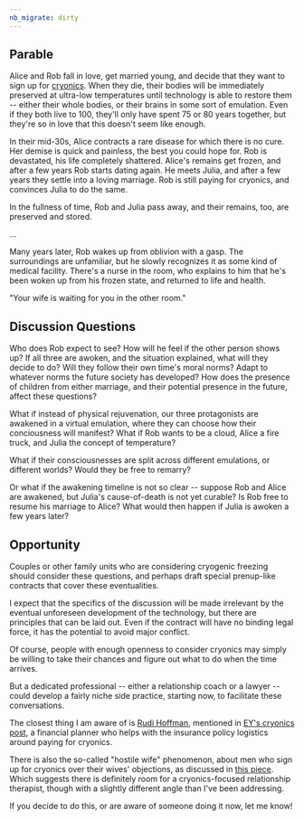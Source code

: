 ```yaml
---
nb_migrate: dirty
---
```


## Parable

Alice and Rob fall in love, get married young, and decide that they want to sign up for [cryonics](https://wiki.lesswrong.com/wiki/Cryonics). When they die, their bodies will be immediately preserved at ultra-low temperatures until technology is able to restore them -- either their whole bodies, or their brains in some sort of emulation. Even if they both live to 100, they'll only have spent 75 or 80 years together, but they're so in love that this doesn't seem like enough.

In their mid-30s, Alice contracts a rare disease for which there is no cure. Her demise is quick and painless, the best you could hope for. Rob is devastated, his life completely shattered. Alice's remains get frozen, and after a few years Rob starts dating again. He meets Julia, and after a few years they settle into a loving marriage. Rob is still paying for cryonics, and convinces Julia to do the same.

In the fullness of time, Rob and Julia pass away, and their remains, too, are preserved and stored.

...

Many years later, Rob wakes up from oblivion with a gasp. The surroundings are unfamiliar, but he slowly recognizes it as some kind of medical facility. There's a nurse in the room, who explains to him that he's been woken up from his frozen state, and returned to life and health.

"Your wife is waiting for you in the other room."

## Discussion Questions

Who does Rob expect to see? How will he feel if the other person shows up? If all three are awoken, and the situation explained, what will they decide to do? Will they follow their own time's moral norms? Adapt to whatever norms the future society has developed? How does the presence of children from either marriage, and their potential presence in the future, affect these questions?

What if instead of physical rejuvenation, our three protagonists are awakened in a virtual emulation, where they can choose how their conciousness will manifest? What if Rob wants to be a cloud, Alice a fire truck, and Julia the concept of temperature?

What if their consciousnesses are split across different emulations, or different worlds? Would they be free to remarry?

Or what if the awakening timeline is not so clear -- suppose Rob and Alice are awakened, but Julia's cause-of-death is not yet curable? Is Rob free to resume his marriage to Alice? What would then happen if Julia is awoken a few years later?

## Opportunity

Couples or other family units who are considering cryogenic freezing should consider these questions, and perhaps draft special prenup-like contracts that cover these eventualities.

I expect that the specifics of the discussion will be made irrelevant by the eventual unforeseen development of the technology, but there are principles that can be laid out. Even if the contract will have no binding legal force, it has the potential to avoid major conflict.

Of course, people with enough openness to consider cryonics may simply be willing to take their chances and figure out what to do when the time arrives.

But a dedicated professional -- either a relationship coach or a lawyer -- could develop a fairly niche side practice, starting now, to facilitate these conversations.

The closest thing I am aware of is [Rudi Hoffman](http://www.rudihoffman.com/cryonics.html), mentioned in [EY's cryonics post](https://www.lesswrong.com/posts/yKXKcyoBzWtECzXrE/you-only-live-twice), a financial planner who helps with the insurance policy logistics around paying for cryonics.

There is also the so-called "hostile wife" phenomenon, about men who sign up for cryonics over their wives' objections, as discussed in [this piece](https://www.nytimes.com/2010/07/11/magazine/11cryonics-t.html). Which suggests there is definitely room for a cryonics-focused relationship therapist, though with a slightly different angle than I've been addressing.

If you decide to do this, or are aware of someone doing it now, let me know!
